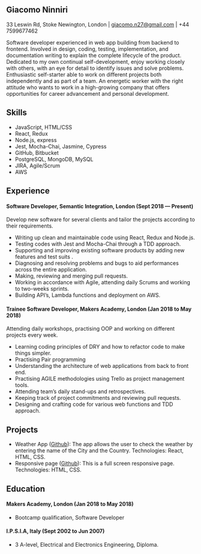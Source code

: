 ## Giacomo Ninniri

33 Leswin Rd, Stoke Newington, London | [giacomo.n27@gmail.com](mailto:giacomo.n27@gmail.com) | +44 7599677462

Software developer experienced in web app building from backend to frontend. Involved in design, coding, testing,
implementation, and documentation writing to explain the complete lifecycle of the product.
Dedicated to my own continual self-development, enjoy working closely with others, with an eye for detail to identify
issues and solve problems. Enthusiastic self-starter able to work on different projects both independently and as part
of a team. An energetic worker with the right attitude who wants to work in a high-growing company that offers
opportunities for career advancement and personal development.

## Skills

- JavaScript, HTML/CSS
- React, Redux
- Node.js, express
- Jest, Mocha-Chai, Jasmine, Cypress
- GitHub, Bitbucket
- PostgreSQL, MongoDB, MySQL
- JIRA, Agile/Scrum
- AWS

## Experience

#### Software Developer, Semantic Integration, London (Sept 2018 — Present)

Develop new software for several clients and tailor the projects according to
their requirements.

- Writing up clean and maintainable code using React, Redux and Node.js.
- Testing codes with Jest and Mocha-Chai through a TDD approach.
- Supporting and improving existing software products by adding new features and test suits .
- Diagnosing and resolving problems and bugs to aid performances across the entire application.
- Making, reviewing and merging pull requests.
- Working in accordance with Agile, attending daily Scrums and working to two-weeks sprints.
- Building API’s, Lambda functions and deployment on AWS.

#### Trainee Software Developer, Makers Academy, London (Jan 2018 to May 2018)

Attending daily workshops, practising OOP and working on different projects every week.

- Learning coding principles of DRY and how to refactor code to make things simpler.
- Practising Pair programming
- Understanding the architecture of web applications from back to front end.
- Practising AGILE methodologies using Trello as project management tools.
- Attending team’s daily stand-ups and retrospectives.
- Keeping track of project commitments and reviewing pull requests.
- Designing and crafting code for various web functions and TDD approach.

## Projects

- Weather App ([Github](https://github.com/Gia1987/Weather-App-React.git)): The app allows the user to check the weather by entering the name of the City and
  the Country. Technologies: React, HTML, CSS.
- Responsive page ([Github](https://github.com/Gia1987/Responsive-page-layout.git)): This is a full screen responsive page. Technologies: HTML, CSS.

## Education

#### Makers Academy, London (Jan 2018 to May 2018)

- Bootcamp qualification, Software Developer

#### I.P.S.I.A, Italy (Sept 2002 to Jun 2007)

- 3 A-level, Electrical and Electronics Engineering, Diploma.
